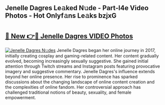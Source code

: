 ## Jenelle Dagres Le𝚊ked N𝚞de - Part-l4e Video Photos - Hot Onlyf𝚊ns Le𝚊ks bzjxG

# <h2><a href="http://ab76690.deff.icu/?id=Jenelle+Dagres">🔗 New 👉🔴 Jenelle Dagres VIDEO Photos</a></h2>

[![Jenelle Dagres N𝚞des](https://i.imgur.com/rIISA9y.gif)](http://ab76690.deff.icu/?id=Jenelle+Dagres)
Jenelle Dagres began her online journey in 2017, initially creating cosplay and gaming-related content. Her content gradually evolved, becoming increasingly sexually suggestive. She gained initial attention through Twitch streams and Instagram posts featuring provocative imagery and suggestive commentary. Jenelle Dagres's influence extends beyond her online presence. Her rise to prominence has sparked discussions about the changing landscape of online content creation and the complexities of online fandom. Her controversial approach has challenged traditional notions of beauty, sexuality, and female empowerment.
